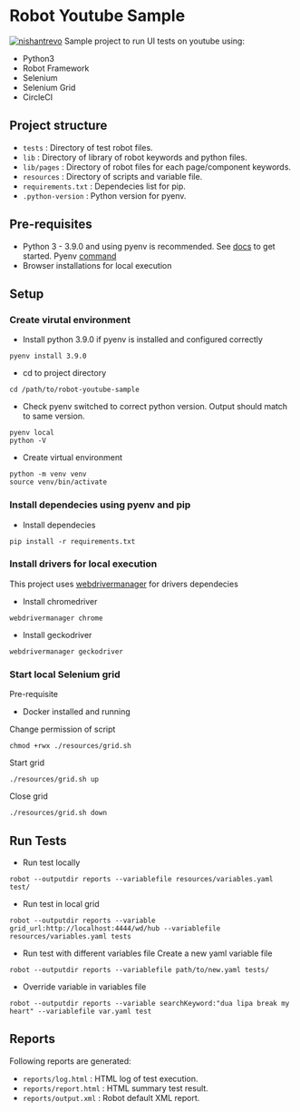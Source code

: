 # Robot Youtube Sample

[![nishantrevo](https://circleci.com/gh/nishantrevo/robot-youtube-sample.svg?style=svg)](https://app.circleci.com/pipelines/github/nishantrevo/robot-youtube-sample/)
Sample project to run UI tests on youtube using:

- Python3
- Robot Framework
- Selenium
- Selenium Grid
- CircleCI

## Project structure

- `tests` : Directory of test robot files.
- `lib` : Directory of library of robot keywords and python files.
- `lib/pages` : Directory of robot files for each page/component keywords.
- `resources` : Directory of scripts and variable file.
- `requirements.txt` : Dependecies list for pip.
- `.python-version` : Python version for pyenv.

## Pre-requisites

- Python 3 - 3.9.0 and using pyenv is recommended. See [docs](https://github.com/pyenv/pyenv#installation) to get started. Pyenv [command](https://github.com/pyenv/pyenv/blob/master/COMMANDS.md)
- Browser installations for local execution

## Setup

### Create virutal environment

- Install python 3.9.0 if pyenv is installed and configured correctly

```
pyenv install 3.9.0
```

- cd to project directory

```
cd /path/to/robot-youtube-sample
```

- Check pyenv switched to correct python version. Output should match to same version.

```
pyenv local
python -V
```

- Create virtual environment

```
python -m venv venv
source venv/bin/activate
```

### Install dependecies using pyenv and pip

- Install dependecies

```
pip install -r requirements.txt
```

### Install drivers for local execution

This project uses [webdrivermanager](https://github.com/rasjani/webdrivermanager) for drivers dependecies

- Install chromedriver

```
webdrivermanager chrome
```

- Install geckodriver

```
webdrivermanager geckodriver
```

### Start local Selenium grid

Pre-requisite

- Docker installed and running

Change permission of script

```
chmod +rwx ./resources/grid.sh
```

Start grid

```
./resources/grid.sh up
```

Close grid

```
./resources/grid.sh down
```

## Run Tests

- Run test locally

```
robot --outputdir reports --variablefile resources/variables.yaml test/
```

- Run test in local grid

```
robot --outputdir reports --variable grid_url:http://localhost:4444/wd/hub --variablefile resources/variables.yaml tests
```

- Run test with different variables file
  Create a new yaml variable file

```
robot --outputdir reports --variablefile path/to/new.yaml tests/
```

- Override variable in variables file

```
robot --outputdir reports --variable searchKeyword:"dua lipa break my heart" --variablefile var.yaml test
```

## Reports

Following reports are generated:

- `reports/log.html` : HTML log of test execution.
- `reports/report.html` : HTML summary test result.
- `reports/output.xml` : Robot default XML report.
